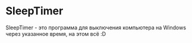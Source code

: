 # SleepTimer
SleepTimer - это программа для выключения компьютера на Windows через указанное время, на этом всё :D
